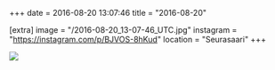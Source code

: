 +++
date = 2016-08-20 13:07:46
title = "2016-08-20"

[extra]
image = "/2016-08-20_13-07-46_UTC.jpg"
instagram = "https://instagram.com/p/BJVOS-8hKud"
location = "Seurasaari"
+++

<img src="/2016-08-20_13-07-46_UTC.jpg" />
